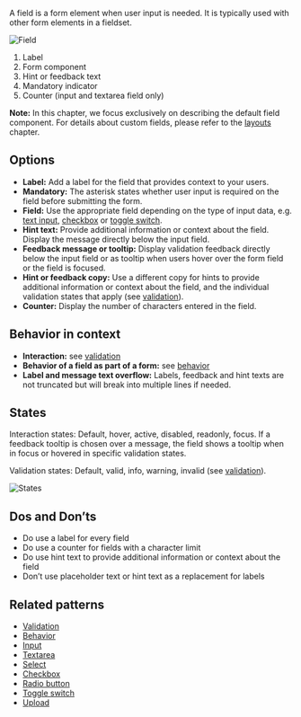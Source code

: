 A field is a form element when user input is needed. It is typically used with other form elements in a fieldset.

![Field](https://www.figma.com/design/wEptRgAezDU1z80Cn3eZ0o/iX-Pattern-Illustrations?node-id=2781-323&t=pKzFQBhaXmjTsR8P-4)

1. Label
2. Form component
3. Hint or feedback text
4. Mandatory indicator
5. Counter (input and textarea field only)

**Note:** In this chapter, we focus exclusively on describing the default field component. For details about custom fields, please refer to the [layouts](forms-layouts.md) chapter.

## Options
- **Label:** Add a label for the field that provides context to your users.
- **Mandatory:** The asterisk states whether user input is required on the field before submitting the form.
- **Field:** Use the appropriate field depending on the type of input data, e.g. [text input](../input.md), [checkbox](../checkbox.md) or [toggle switch](../toogle.md).
- **Hint text:** Provide additional information or context about the field. Display the message directly below the input field.
- **Feedback message or tooltip:** Display validation feedback directly below the input field or as tooltip when users hover over the form field or the field is focused.
- **Hint or feedback copy:** Use a different copy for hints to provide additional information or context about the field, and the individual validation states that apply (see [validation](forms-validation.md)).
- **Counter:** Display the number of characters entered in the field.

## Behavior in context
- **Interaction:** see [validation](forms-validation.md)
- **Behavior of a field as part of a form:** see [behavior](forms-validation)
- **Label and message text overflow:** Labels, feedback and hint texts are not truncated but will break into multiple lines if needed.

## States
Interaction states: Default, hover, active, disabled, readonly, focus. If a feedback tooltip is chosen over a message, the field shows a tooltip when in focus or hovered in specific validation states.

Validation states: Default, valid, info, warning, invalid (see [validation](forms-validation.md)).

![States](https://www.figma.com/design/wEptRgAezDU1z80Cn3eZ0o/iX-Pattern-Illustrations?node-id=2781-12426&t=pKzFQBhaXmjTsR8P-4)

## Dos and Don’ts
- Do use a label for every field
- Do use a counter for fields with a character limit
- Do use hint text to provide additional information or context about the field
- Don’t use placeholder text or hint text as a replacement for labels

## Related patterns
- [Validation](forms-validation.md)
- [Behavior](forms-behavior.md)
- [Input](input.md)
- [Textarea](textarea.md)
- [Select](select.md)
- [Checkbox](checkbox.md)
- [Radio button](radio-button.md)
- [Toggle switch](toogle.md)
- [Upload](upload.md)
